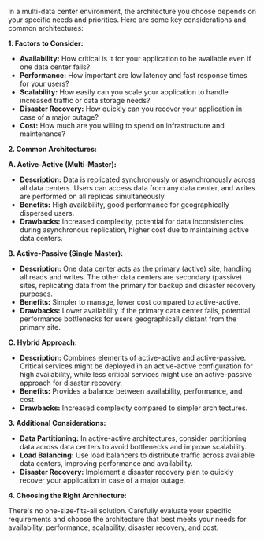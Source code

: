In a multi-data center environment, the architecture you choose depends on your specific needs and priorities. Here are some key considerations and common architectures:

**1. Factors to Consider:**

* **Availability:** How critical is it for your application to be available even if one data center fails?
* **Performance:** How important are low latency and fast response times for your users?
* **Scalability:** How easily can you scale your application to handle increased traffic or data storage needs?
* **Disaster Recovery:** How quickly can you recover your application in case of a major outage?
* **Cost:** How much are you willing to spend on infrastructure and maintenance?

**2. Common Architectures:**

**A. Active-Active (Multi-Master):**

* **Description:** Data is replicated synchronously or asynchronously across all data centers. Users can access data from any data center, and writes are performed on all replicas simultaneously.
* **Benefits:** High availability, good performance for geographically dispersed users.
* **Drawbacks:** Increased complexity, potential for data inconsistencies during asynchronous replication, higher cost due to maintaining active data centers.

**B. Active-Passive (Single Master):**

* **Description:** One data center acts as the primary (active) site, handling all reads and writes. The other data centers are secondary (passive) sites, replicating data from the primary for backup and disaster recovery purposes.
* **Benefits:** Simpler to manage, lower cost compared to active-active.
* **Drawbacks:** Lower availability if the primary data center fails, potential performance bottlenecks for users geographically distant from the primary site.

**C. Hybrid Approach:**

* **Description:** Combines elements of active-active and active-passive. Critical services might be deployed in an active-active configuration for high availability, while less critical services might use an active-passive approach for disaster recovery.
* **Benefits:** Provides a balance between availability, performance, and cost.
* **Drawbacks:** Increased complexity compared to simpler architectures.

**3. Additional Considerations:**

* **Data Partitioning:**  In active-active architectures, consider partitioning data across data centers to avoid bottlenecks and improve scalability.
* **Load Balancing:** Use load balancers to distribute traffic across available data centers, improving performance and availability.
* **Disaster Recovery:** Implement a disaster recovery plan to quickly recover your application in case of a major outage.

**4. Choosing the Right Architecture:**

There's no one-size-fits-all solution. Carefully evaluate your specific requirements and choose the architecture that best meets your needs for availability, performance, scalability, disaster recovery, and cost.

